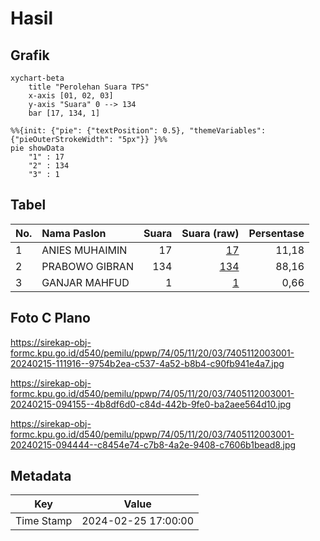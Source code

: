 # Hasil

## Grafik

```mermaid
xychart-beta
    title "Perolehan Suara TPS"
    x-axis [01, 02, 03]
    y-axis "Suara" 0 --> 134
    bar [17, 134, 1]
```

```mermaid
%%{init: {"pie": {"textPosition": 0.5}, "themeVariables": {"pieOuterStrokeWidth": "5px"}} }%%
pie showData
    "1" : 17
    "2" : 134
    "3" : 1
```

## Tabel

| No. | Nama Paslon    | Suara | Suara (raw) | Persentase |
|:--- |:-------------- | -----:| -----------:| ----------:|
| 1   | ANIES MUHAIMIN | 17    | [17][p-1]   | 11,18      |
| 2   | PRABOWO GIBRAN | 134   | [134][p-2]  | 88,16      |
| 3   | GANJAR MAHFUD  | 1     | [1][p-3]    | 0,66       |


[p-1]: https://github.com/gigit-pemilu/pemilu-2024-74-sulawesi-tenggara/blob/main/pilpres/hitung-suara/sub/74-sulawesi-tenggara/sub/05-konawe-selatan/sub/11-laonti/sub/2003-woru-woru/sub/001-tps/sub/paslon-1.txt
[p-2]: https://github.com/gigit-pemilu/pemilu-2024-74-sulawesi-tenggara/blob/main/pilpres/hitung-suara/sub/74-sulawesi-tenggara/sub/05-konawe-selatan/sub/11-laonti/sub/2003-woru-woru/sub/001-tps/sub/paslon-2.txt
[p-3]: https://github.com/gigit-pemilu/pemilu-2024-74-sulawesi-tenggara/blob/main/pilpres/hitung-suara/sub/74-sulawesi-tenggara/sub/05-konawe-selatan/sub/11-laonti/sub/2003-woru-woru/sub/001-tps/sub/paslon-3.txt

## Foto C Plano

https://sirekap-obj-formc.kpu.go.id/d540/pemilu/ppwp/74/05/11/20/03/7405112003001-20240215-111916--9754b2ea-c537-4a52-b8b4-c90fb941e4a7.jpg

https://sirekap-obj-formc.kpu.go.id/d540/pemilu/ppwp/74/05/11/20/03/7405112003001-20240215-094155--4b8df6d0-c84d-442b-9fe0-ba2aee564d10.jpg

https://sirekap-obj-formc.kpu.go.id/d540/pemilu/ppwp/74/05/11/20/03/7405112003001-20240215-094444--c8454e74-c7b8-4a2e-9408-c7606b1bead8.jpg


## Metadata

| Key        | Value               |
| ---------- | ------------------- |
| Time Stamp | 2024-02-25 17:00:00 |



